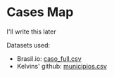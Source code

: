 # Cases Map

I'll write this later

Datasets used:

* Brasil<span>.io: [caso_full.csv](https://data.brasil.io/dataset/covid19/_meta/list.html)
* Kelvins' github: [municipios.csv](https://github.com/kelvins/Municipios-Brasileiros)
